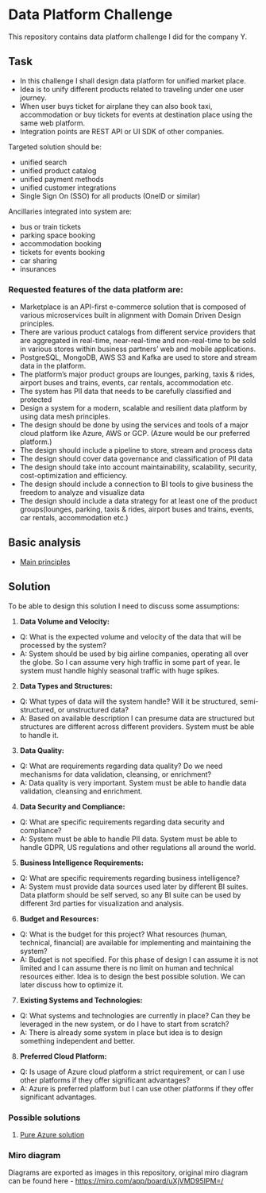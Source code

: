 # Data Platform Challenge
This repository contains data platform challenge I did for the company Y.

## Task
* In this challenge I shall design data platform for unified market place.
* Idea is to unify different products related to traveling under one user journey.
* When user buys ticket for airplane they can also book taxi, accommodation or buy tickets for events at destination place using the same web platform.
* Integration points are REST API or UI SDK of other companies.

Targeted solution should be:
- unified search
- unified product catalog
- unified payment methods
- unified customer integrations
- Single Sign On (SSO) for all products (OneID or similar)

Ancillaries integrated into system are:
- bus or train tickets
- parking space booking
- accommodation booking
- tickets for events booking
- car sharing
- insurances

### Requested features of the data platform are:

* Marketplace is an API-first e-commerce solution that is composed of various microservices built in alignment with Domain Driven Design principles.
* There are various product catalogs from different service providers that are aggregated in real-time, near-real-time and non-real-time to be sold in various stores within business partners’ web and mobile applications.
* PostgreSQL, MongoDB, AWS S3 and Kafka are used to store and stream data in the platform.
* The platform’s major product groups are lounges, parking, taxis & rides, airport buses and trains, events, car rentals, accommodation etc.
* The system has PII data that needs to be carefully classified and protected
* Design a system for a modern, scalable and resilient data platform by using data mesh principles.
* The design should be done by using the services and tools of a major cloud platform like Azure, AWS or GCP. (Azure would be our preferred platform.)
* The design should include a pipeline to store, stream and process data
* The design should cover data governance and classification of PII data
* The design should take into account maintainability, scalability, security, cost-optimization and efficiency.
* The design should include a connection to BI tools to give business the freedom to analyze and visualize data
* The design should include a data strategy for at least one of the product groups(lounges, parking, taxis & rides, airport buses and trains, events, car rentals, accommodation etc.)

## Basic analysis

* [Main principles](analysis/README.md)

## Solution
To be able to design this solution I need to discuss some assumptions:

1. **Data Volume and Velocity:**
  * Q: What is the expected volume and velocity of the data that will be processed by the system?
  * A: System should be used by big airline companies, operating all over the globe. So I can assume very high traffic in some part of year. Ie system must handle highly seasonal traffic with huge spikes.

2. **Data Types and Structures:**
  * Q: What types of data will the system handle? Will it be structured, semi-structured, or unstructured data?
  * A: Based on available description I can presume data are structured but structures are different across different providers. System must be able to handle it.

3. **Data Quality:**
  * Q: What are requirements regarding data quality? Do we need mechanisms for data validation, cleansing, or enrichment?
  * A: Data quality is very important. System must be able to handle data validation, cleansing and enrichment.

4. **Data Security and Compliance:**
  * Q: What are specific requirements regarding data security and compliance?
  * A: System must be able to handle PII data. System must be able to handle GDPR, US regulations and other regulations all around the world.

5. **Business Intelligence Requirements:**
  * Q: What are specific requirements regarding business intelligence?
  * A: System must provide data sources used later by different BI suites. Data platform should be self served, so any BI suite can be used by different 3rd parties for visualization and analysis.

6. **Budget and Resources:**
  * Q: What is the budget for this project? What resources (human, technical, financial) are available for implementing and maintaining the system?
  * A: Budget is not specified. For this phase of design I can assume it is not limited and I can assume there is no limit on human and technical resources either. Idea is to design the best possible solution. We can later discuss how to optimize it.

7. **Existing Systems and Technologies:**
  * Q: What systems and technologies are currently in place? Can they be leveraged in the new system, or do I have to start from scratch?
  * A: There is already some system in place but idea is to design something independent and better.

8. **Preferred Cloud Platform:**
  * Q: Is usage of  Azure cloud platform a strict requirement, or can I use other platforms if they offer significant advantages?
  * A: Azure is preferred platform but I can use other platforms if they offer significant advantages.

### Possible solutions

1. [Pure Azure solution](azure-solution.md)

### Miro diagram
Diagrams are exported as images in this repository, original miro diagram can be found here - https://miro.com/app/board/uXjVMD95IPM=/